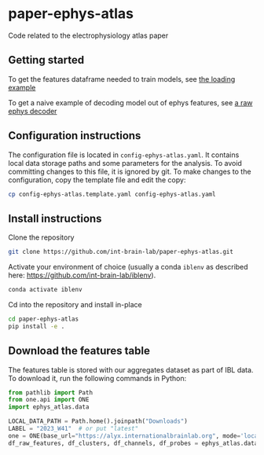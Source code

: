 # paper-ephys-atlas
Code related to the electrophysiology atlas paper

## Getting started

To get the features dataframe needed to train models, see [the loading example](sources/examples/00_load_clusters_tables.py)

To get a naive example of decoding model out of ephys features, see [a raw ephys decoder](sources/decoding/raw_ephys_decodes_regions.py)


## Configuration instructions
The configuration file is located in `config-ephys-atlas.yaml`.
It contains local data storage paths and some parameters for the analysis. To avoid committing changes to this file, it is ignored by git. To make changes to the configuration, copy the template file and edit the copy:

```bash
cp config-ephys-atlas.template.yaml config-ephys-atlas.yaml
```


## Install instructions
Clone the repository
```bash
git clone https://github.com/int-brain-lab/paper-ephys-atlas.git
```

Activate your environment of choice (usually a conda `iblenv` as described here: https://github.com/int-brain-lab/iblenv).
```bash
conda activate iblenv
```

Cd into the repository and install in-place
```bash
cd paper-ephys-atlas
pip install -e .
```


## Download the features table
The features table is stored with our aggregates dataset as part of IBL data. To download it, run the following commands in Python:
```python
from pathlib import Path
from one.api import ONE
import ephys_atlas.data

LOCAL_DATA_PATH = Path.home().joinpath("Downloads")
LABEL = "2023_W41"  # or put "latest"
one = ONE(base_url="https://alyx.internationalbrainlab.org", mode='local')
df_raw_features, df_clusters, df_channels, df_probes = ephys_atlas.data.download_tables(label=LABEL, local_path=LOCAL_DATA_PATH, one=one)
```
